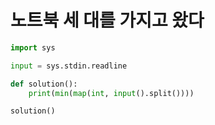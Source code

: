 # 노트북 세 대를 가지고 왔다

```python
import sys

input = sys.stdin.readline

def solution():
    print(min(map(int, input().split())))

solution()
```

